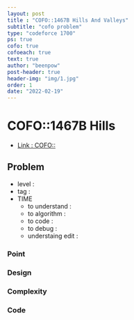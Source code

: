 ```yaml
---
layout: post
title : "COFO::1467B Hills And Valleys"
subtitle: "cofo problem"
type: "codeforce 1700"
ps: true
cofo: true
cofoeach: true
text: true
author: "beenpow"
post-header: true
header-img: "img/1.jpg"
order: 1
date: "2022-02-19"
---
```

# COFO::1467B Hills
- [Link : COFO::]()


## Problem 

- level : 
- tag : 
- TIME
  - to understand    : 
  - to algorithm     :
  - to code          :
  - to debug         :
  - understaing edit : 

### Point

### Design

### Complexity

### Code

